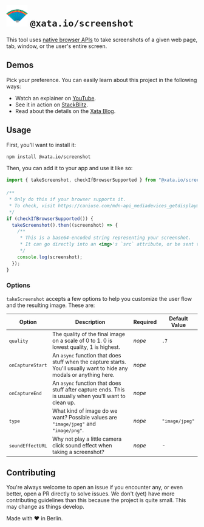 # <img alt="Logo" width="56" src="assets/logo.png" /> `@xata.io/screenshot`

This tool uses [native browser APIs](https://developer.mozilla.org/en-US/docs/Web/API/MediaDevices) to take screenshots of a given web page, tab, window, or the user's entire screen.

## Demos

Pick your preference. You can easily learn about this project in the following ways:

- Watch an explainer on [YouTube](https://www.youtube.com/watch?v=uC6RbWanoy4).
- See it in action on [StackBlitz](https://stackblitz.com/edit/node-b86qqd?file=app/routes/index.tsx).
- Read about the details on the [Xata Blog](https://xata.io/blog/introducing-screenshot/).

## Usage

First, you'll want to install it:

```bash
npm install @xata.io/screenshot
```

Then, you can add it to your app and use it like so:

```js
import { takeScreenshot, checkIfBrowserSupported } from "@xata.io/screenshot";

/**
 * Only do this if your browser supports it.
 * To check, visit https://caniuse.com/mdn-api_mediadevices_getdisplaymedia
 */
if (checkIfBrowserSupported()) {
  takeScreenshot().then((screenshot) => {
    /**
     * This is a base64-encoded string representing your screenshot.
     * It can go directly into an <img>'s `src` attribute, or be sent to a server to store.
     */
    console.log(screenshot);
  });
}
```

### Options

`takeScreenshot` accepts a few options to help you customize the user flow and the resulting image. These are:

| Option           | Description                                                                                                           | Required | Default Value  |
| ---------------- | --------------------------------------------------------------------------------------------------------------------- | -------- | -------------- |
| `quality`        | The quality of the final image on a scale of 0 to 1. 0 is lowest quality, 1 is highest.                               | _nope_   | `.7`           |
| `onCaptureStart` | An `async` function that does stuff when the capture starts. You'll usually want to hide any modals or anything here. | _nope_   |                |
| `onCaptureEnd`   | An `async` function that does stuff after capture ends. This is usually when you'll want to clean up.                 | _nope_   |                |
| `type`           | What kind of image do we want? Possible values are `"image/jpeg"` and `"image/png"`.                                  | _nope_   | `"image/jpeg"` |
| `soundEffectURL` | Why not play a little camera click sound effect when taking a screenshot?                                             | _nope_   | -              |

## Contributing

You're always welcome to open an issue if you encounter any, or even better, open a PR directly to solve issues. We don't (yet) have more contributing guidelines than this because the project is quite small. This may change as things develop.

Made with ❤️ in Berlin.
